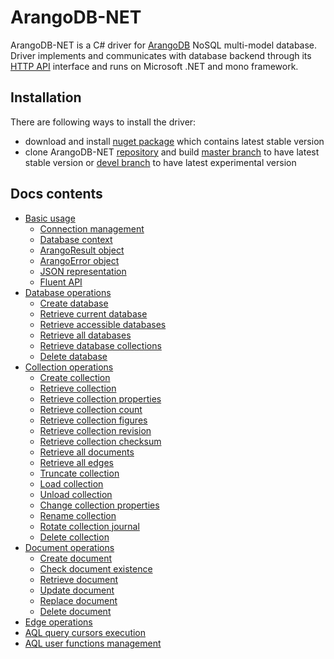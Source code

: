 # ArangoDB-NET

ArangoDB-NET is a C# driver for [ArangoDB](https://www.arangodb.com/) NoSQL multi-model database. Driver implements and communicates with database backend through its [HTTP API](https://docs.arangodb.com/HttpApi/README.html) interface and runs on Microsoft .NET and mono framework.

## Installation

There are following ways to install the driver:

- download and install [nuget package]() which contains latest stable version
- clone ArangoDB-NET [repository](https://github.com/yojimbo87/ArangoDB-NET) and build [master branch](https://github.com/yojimbo87/ArangoDB-NET/tree/master) to have latest stable version or [devel branch](https://github.com/yojimbo87/ArangoDB-NET/tree/devel) to have latest experimental version

## Docs contents

- [Basic usage](docs/BasicUsage.md)
  - [Connection management](docs/BasicUsage.md#connection-management)
  - [Database context](docs/BasicUsage.md#database-context)
  - [ArangoResult object](docs/BasicUsage.md#arangoresult-object)
  - [ArangoError object](docs/BasicUsage.md#arangoerror-object)
  - [JSON representation](docs/BasicUsage.md#json-representation)
  - [Fluent API](docs/BasicUsage.md#fluent-api)
- [Database operations](docs/DatabaseOperations.md)
  - [Create database](docs/DatabaseOperations.md#create-database)
  - [Retrieve current database](docs/DatabaseOperations.md#retrieve-current-database)
  - [Retrieve accessible databases](docs/DatabaseOperations.md#retrieve-accessible-databases)
  - [Retrieve all databases](docs/DatabaseOperations.md#retrieve-all-databases)
  - [Retrieve database collections](docs/DatabaseOperations.md#retrieve-database-collections)
  - [Delete database](docs/DatabaseOperations.md#delete-database)
- [Collection operations](docs/CollectionOperations.md)
  - [Create collection](docs/CollectionOperations.md#create-collection)
  - [Retrieve collection](docs/CollectionOperations.md#retrieve-collection)
  - [Retrieve collection properties](docs/CollectionOperations.md#retrieve-collection-properties)
  - [Retrieve collection count](docs/CollectionOperations.md#retrieve-collection-count)
  - [Retrieve collection figures](docs/CollectionOperations.md#retrieve-collection-figures)
  - [Retrieve collection revision](docs/CollectionOperations.md#retrieve-collection-revision)
  - [Retrieve collection checksum](docs/CollectionOperations.md#retrieve-collection-checksum)
  - [Retrieve all documents](docs/CollectionOperations.md#retrieve-all-documents)
  - [Retrieve all edges](docs/CollectionOperations.md#retrieve-all-edges)
  - [Truncate collection](docs/CollectionOperations.md#truncate-collection)
  - [Load collection](docs/CollectionOperations.md#load-collection)
  - [Unload collection](docs/CollectionOperations.md#unload-collection)
  - [Change collection properties](docs/CollectionOperations.md#change-collection-properties)
  - [Rename collection](docs/CollectionOperations.md#rename-collection)
  - [Rotate collection journal](docs/CollectionOperations.md#rotate-collection-journal)
  - [Delete collection](docs/CollectionOperations.md#delete-collection)
- [Document operations](docs/DocumentOperations.md)
  - [Create document](docs/DocumentOperations.md#create-document)
  - [Check document existence](docs/DocumentOperations.md#check-document-existence)
  - [Retrieve document](docs/DocumentOperations.md#retrieve-document)
  - [Update document](docs/DocumentOperations.md#update-document)
  - [Replace document](docs/DocumentOperations.md#replace-document)
  - [Delete document](docs/DocumentOperations.md#delete-document)
- [Edge operations]()
- [AQL query cursors execution]()
- [AQL user functions management]()
